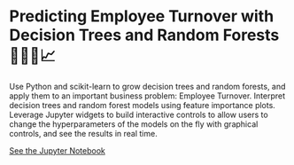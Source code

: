 # Predicting Employee Turnover with Decision Trees and Random Forests 💼👩‍💼📈

Use Python and scikit-learn to grow decision trees and random forests, and apply them to an important business problem: Employee Turnover. Interpret decision trees and random forest models using feature importance plots. Leverage Jupyter widgets to build interactive controls to allow users to change the hyperparameters of the models on the fly with graphical controls, and see the results in real time.


[See the Jupyter Notebook]()




